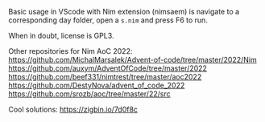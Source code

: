 Basic usage in VScode with Nim extension (nimsaem) is navigate to a corresponding day folder, open a ```s.nim``` and press F6 to run. 

When in doubt, license is GPL3.

Other repositories for Nim AoC 2022:
https://github.com/MichalMarsalek/Advent-of-code/tree/master/2022/Nim
https://github.com/auxym/AdventOfCode/tree/master/2022
https://github.com/beef331/nimtrest/tree/master/aoc2022
https://github.com/DestyNova/advent_of_code_2022
https://github.com/srozb/aoc/tree/master/22/src

Cool solutions:
https://zigbin.io/7d0f8c
